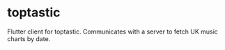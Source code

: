 # toptastic

Flutter client for toptastic. Communicates with a server to fetch UK music charts by date. 

